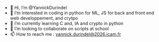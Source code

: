 - 👋 Hi, I’m @YannickDurindel
- 👀 I’m interested in coding in python for ML, JS for back and front end web developpement, and crytpo
- 🌱 I’m currently learning C and, IA and crypto in python
- 💞️ I’m looking to collaborate on scripts at school
- 📫 How to reach me : yannick.durindel@2026.icam.fr

<!---
YannickDurindel/YannickDurindel is a ✨ special ✨ repository because its `README.md` (this file) appears on your GitHub profile.
You can click the Preview link to take a look at your changes.
I created a private repository for my own solutions of challenges on https://cryptohack.org/ ; here is my profile : https://cryptohack.org/user/ZKZMSTQHMF/
I hope you do unederstand that I can't make it public regarding cryptohack, but you can still see my own advancement on the link here  ^ 
--->
